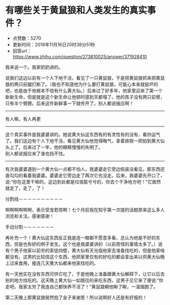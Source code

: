 # 有哪些关于黄鼠狼和人类发生的真实事件？
- 点赞数：5270
- 更新时间：2018年11月16日20时38分51秒
- 回答url：https://www.zhihu.com/question/273810025/answer/371928410
<body>
 <p data-pid="zZmD8AnJ">我来说一个。我家奶奶讲的。</p>
 <p data-pid="23Aoo9By">说我们这边以前有一个人下地干活，看见了一只黄鼠狼，于是把黄鼠狼抓来把黄鼠狼的两只前腿打断了。（我也不知道他为什么要打黄鼠狼，可能心本来就挺坏的吧，也是由于他根本不信有什么黄大仙。）后来过了好多年，他家里迎来了第一个新新生命，但是就是这个新生命让他顿时感到天都塌了。他的孩子没有两只前臂，只有半个臂膀。后来这件新鲜事一下就传开了。别人都说报应啊！</p>
 <hr>
 <p data-pid="F1-6Qkni">有人嘛，有人再更</p>
 <hr>
 <p data-pid="tWGLtksH">这个真实事件是我婆婆讲的。她说黄大仙这东西有的有灵性有的没有，看你运气了。我们这边有个人下地干活，看见黄大仙他觉得晦气，拿着铁锨一把拍到黄大仙头上了。后来过了一年，他的眼睛慢慢的失明了。<br>
  别人都说报应来了谁也挡不住。</p>
 <hr>
 <p data-pid="AMW3nSzt">有次我婆婆遇到一个黄大仙一点都不怕人，我婆婆走它旁边假装没看见，那东西还直勾勾的看着我婆婆。婆婆走它旁边走了两次它也没走。后来，我婆婆先开口了，说:“你在这里干嘛的，这边到处都是垃圾脏兮兮的，你去个干净地方吧！”它居然就走了，走了，了！</p>
 <p data-pid="JMLW9Hib">分割线－－－－－－－－－－</p>
 <p data-pid="gkHpAcuW">啊啊啊啊啊啊，表示受宠若惊啊！七个月前我在知乎第一次提的话题原来这么多人浏览和关注。感谢感谢！</p>
 <p data-pid="1jtnPcso">手动分割－－－－－－－</p>
 <p data-pid="oZ_o5v9O">再补充一个！黄大仙这东西反正我是连一眼都不愿意多看，总认为他是不好的东西，但是也有好的例子发生。这个也是我婆婆讲的（以前奇怪的事情太多了。）说有个男子他家以前穷的家徒四壁，黄大仙有天光临他家去准备找吃的，但是他家啥都没有。这男的比较信这个东西，他把家里仅有的好吃的都会拿出来以供黄大仙晚上过来食用，接连几天黄大仙都来他家找吃的。</p>
 <p data-pid="5H9ossRl">有一天他实在没有东西可供它吃了，于是他晚上准备跟黄大仙解释下，让它以后去别的地方找吃的。这天晚上黄大仙一如既往的来吃东西，这男子见它来了便说:“你走吧，我家太穷了我连自己都快养不活了！”黄鼠狼朝他瞅了瞅，一溜烟跑了。</p>
 <p data-pid="G-6Oczeb">第二天晚上那黄鼠狼居然抱了金子来谢恩！所以说啊好人还是有好报的！</p>
</body>